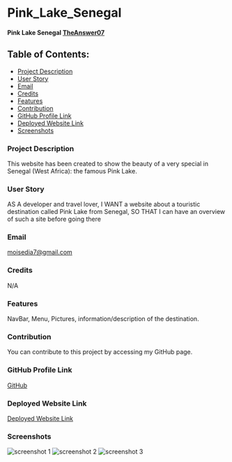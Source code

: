 # Pink_Lake_Senegal

#### Pink Lake Senegal [TheAnswer07](https://github.com/TheAnswer07)

## Table of Contents:
* [Project Description](#description)
* [User Story](#username)
* [Email](#email)
* [Credits](#credits)
* [Features](#features)
* [Contribution](#contribution)
* [GitHub Profile Link](#github)
* [Deployed Website Link](#website)
* [Screenshots](#screenshots)
  
### Project Description
This website has been created to show the beauty of a very special
in Senegal (West Africa): the famous Pink Lake.

### User Story
AS A developer and travel lover, I WANT a website about a touristic destination called Pink Lake from Senegal, SO THAT I can have an overview of such a site before going there

### Email
moisedia7@gmail.com

### Credits
N/A

### Features
NavBar, Menu, Pictures, information/description of the destination.

### Contribution
You can contribute to this project by accessing my GitHub page.

### GitHub Profile Link
[GitHub](https://github.com/TheAnswer07)

### Deployed Website Link
[Deployed Website Link](https://theanswer07.github.io/Pink-Lake-Of-Senegal/)

### Screenshots
![screenshot 1](imgs/screenshots/ "Project Screenshot")
![screenshot 2](imgs/screenshots/ "Project Screenshot")
![screenshot 3](imgs/screenshots/ "Project Screenshot")